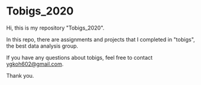 # Tobigs_2020

Hi, this is my repository "Tobigs_2020".

In this repo, there are assignments and projects that I completed in "tobigs", the best data analysis group.

If you have any questions about tobigs, feel free to contact ygkoh602@gmail.com.

Thank you.
